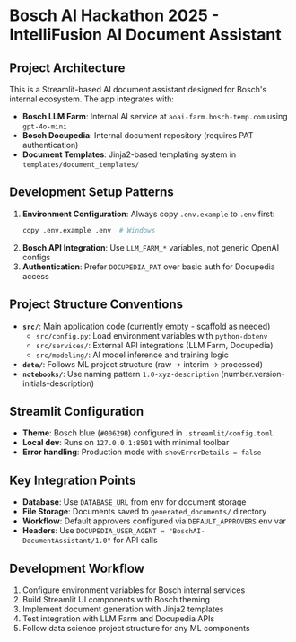 # Bosch AI Hackathon 2025 - IntelliFusion AI Document Assistant

## Project Architecture
This is a Streamlit-based AI document assistant designed for Bosch's internal ecosystem. The app integrates with:
- **Bosch LLM Farm**: Internal AI service at `aoai-farm.bosch-temp.com` using `gpt-4o-mini`
- **Bosch Docupedia**: Internal document repository (requires PAT authentication)
- **Document Templates**: Jinja2-based templating system in `templates/document_templates/`

## Development Setup Patterns
1. **Environment Configuration**: Always copy `.env.example` to `.env` first:
   ```bash
   copy .env.example .env  # Windows
   ```
2. **Bosch API Integration**: Use `LLM_FARM_*` variables, not generic OpenAI configs
3. **Authentication**: Prefer `DOCUPEDIA_PAT` over basic auth for Docupedia access

## Project Structure Conventions
- **`src/`**: Main application code (currently empty - scaffold as needed)
  - `src/config.py`: Load environment variables with `python-dotenv`
  - `src/services/`: External API integrations (LLM Farm, Docupedia)
  - `src/modeling/`: AI model inference and training logic
- **`data/`**: Follows ML project structure (raw → interim → processed)
- **`notebooks/`**: Use naming pattern `1.0-xyz-description` (number.version-initials-description)

## Streamlit Configuration
- **Theme**: Bosch blue (`#00629B`) configured in `.streamlit/config.toml`
- **Local dev**: Runs on `127.0.0.1:8501` with minimal toolbar
- **Error handling**: Production mode with `showErrorDetails = false`

## Key Integration Points
- **Database**: Use `DATABASE_URL` from env for document storage
- **File Storage**: Documents saved to `generated_documents/` directory
- **Workflow**: Default approvers configured via `DEFAULT_APPROVERS` env var
- **Headers**: Use `DOCUPEDIA_USER_AGENT = "BoschAI-DocumentAssistant/1.0"` for API calls

## Development Workflow
1. Configure environment variables for Bosch internal services
2. Build Streamlit UI components with Bosch theming
3. Implement document generation with Jinja2 templates
4. Test integration with LLM Farm and Docupedia APIs
5. Follow data science project structure for any ML components
